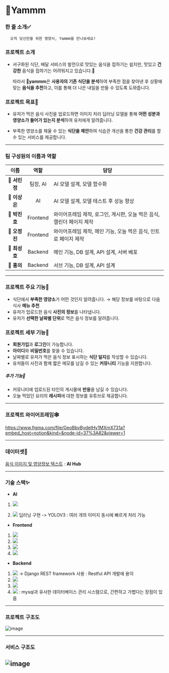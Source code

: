 # **🍕Yammm**


### 한 줄 소개✅

&nbsp;&nbsp;&nbsp;&nbsp;`오직 당신만을 위한 영양사, Yammm을 만나보세요!`


### 프로젝트 소개

- 서구화된 식단, 배달 서비스의 발전으로 맛있는 음식을 접하기는 쉽지만, 맛있고 **건강한** 음식을 접하기는 어려워지고 있습니다.🥲 

    따라서 **🍕yammm**은 **사용자의 기존 식단을 분석**하여 부족한 점을 찾아낸 후 상황에 맞는 **음식을 추천**하고, 이를 통해 더 나은 내일을 만들 수 있도록 도와줍니다.



### 프로젝트 목표🚩

- 유저가 먹은 음식 사진을 업로드하면 이미지 처리 딥러닝 모델을 통해 **어떤 성분과 영양소가 들어가 있는지 분석**하여 유저에게 알려줍니다.

- 부족한 영양소를 채울 수 있는 **식단을 제안**하여 식습관 개선을 통한 **건강 관리**를 할 수 있는 서비스를 제공합니다.

---

### 팀 구성원의 이름과 역할

| <center>이름</center> | <center>역할</center> | <center>담당</center> |
|:----:|:----:|:----|
| 🐯 **서민정** | 팀장, AI |AI 모델 설계, 모델 함수화|
| 🦊 **이상은** | AI |AI 모델 설계, 모델 테스트 후 성능 향상|
| 🐳 **박진호** | Frontend |와이어프레임 제작, 로그인, 게시판, 오늘 먹은 음식, 캘린더 페이지 제작|
| 🥸 **오정진** | Frontend |와이어프레임 제작, 메인 기능, 오늘 먹은 음식, 인트로 페이지 제작|
| 🦈 **최성호** | Backend |메인 기능, DB 설계, API 설계, 서버 배포|
| 🐴 **홍의** | Backend |서브 기능, DB 설계, API 설계|


---
### 프로젝트 주요 기능🧩

- 식단에서 **부족한 영양소**가 어떤 것인지 알려줍니다. → 해당 정보를 바탕으로 다음 식사 **메뉴 추천**
- 유저가 업로드한 음식 **사진의 정보**를 나타냅니다.
- 유저가 **선택한 날짜별 단위**로 먹은 음식 정보를 알려줍니다.


### 프로젝트 세부 기능🏁

- **회원가입**과 **로그인**이 가능합니다.
- **아이디**와 **비밀번호**를 찾을 수 있습니다.
- 날짜별로 유저가 먹은 음식 정보 표시하는 **식단 일지**를 작성할 수 있습니다.
- 유저들이 사진과 함께 짧은 메모를 남길 수 있는 **커뮤니티** 기능을 지원합니다.

##### 추가 기능🏴
- 커뮤니티에 업로드된 타인의 게시물에 **반응**을 남길 수 있습니다.
- 오늘 먹었던 요리의 **레시피**에 대한 정보를 유튜브로 제공합니다.


---

### 프로젝트 와이어프레임🕸️

https://www.figma.com/file/GeoBbvBydetHv1MXmX731a?embed_host=notion&kind=&node-id=37%3A82&viewer=1

---

### 데이터셋💾

[음식 이미지 및 영양정보 텍스트](https://aihub.or.kr/aidata/30747) : **AI Hub**

---

### 기술 스택✨

- **AI**   
1. <img src="https://img.shields.io/badge/Python-3776AB?style=for-the-badge&logo=Python&logoColor=white"> 

2. <img src="https://img.shields.io/badge/Pytorch-EE4C2C?style=for-the-badge&logo=Pytorch&logoColor=white"> 딥러닝 구현 -> YOLOV3 : 여러 개의 이미지 동시에 빠르게 처리 가능


- **Frontend**  
1. <img src="https://img.shields.io/badge/React-33FFF2?style=for-the-badge&logo=React&logoColor=white"> 
2. <img src="https://img.shields.io/badge/Next.js-000000?style=for-the-badge&logo=Next.js&logoColor=white"> 
3. <img src="https://img.shields.io/badge/Redux-D333DE?style=for-the-badge&logo=Redux&logoColor=white"> 
4. <img src="https://img.shields.io/badge/Tailwind CSS-31C491?style=for-the-badge&logo=Tailwind CSS&logoColor=white">

- **Backend**   
1. <img src="https://img.shields.io/badge/Django-092E20?style=for-the-badge&logo=Django&logoColor=white"> -> Django REST framework 사용 : Restful API 개발에 용이
2. <img src="https://img.shields.io/badge/Uwsgi-C5EDB0?style=for-the-badge&logo=Uwsgi&logoColor=white">  
3. <img src="https://img.shields.io/badge/Nginx-009639?style=for-the-badge&logo=Nginx&logoColor=white">  
4. <img src="https://img.shields.io/badge/SQLite-003B57?style=for-the-badge&logo=SQLite&logoColor=white"> : mysql과 유사한 데이터베이스 관리 시스템으로, 간편하고 가볍다는 장점이 있음


---

### 프로젝트 구조도
![image](https://user-images.githubusercontent.com/84957136/187975881-ae923168-9349-40bc-b409-2efdcf1ecb42.png)

---

### 서비스 구조도
![image](https://user-images.githubusercontent.com/84957136/187975927-150643b1-ff98-4093-8a29-9a6a8ab3063d.png)
---
